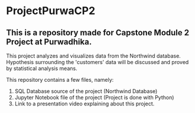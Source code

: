 # ProjectPurwaCP2
## This is a repository made for Capstone Module 2 Project at Purwadhika. 

This project analyzes and visualizes data from the Northwind database.
Hypothesis surrounding the 'customers' data will be discussed and proved by statistical analysis means. 

This repository contains a few files, namely:
1. SQL Database source of the project (Northwind Database)
2. Jupyter Notebook file of the project (Project is done with Python) 
3. Link to a presentation video explaining about this project. 

